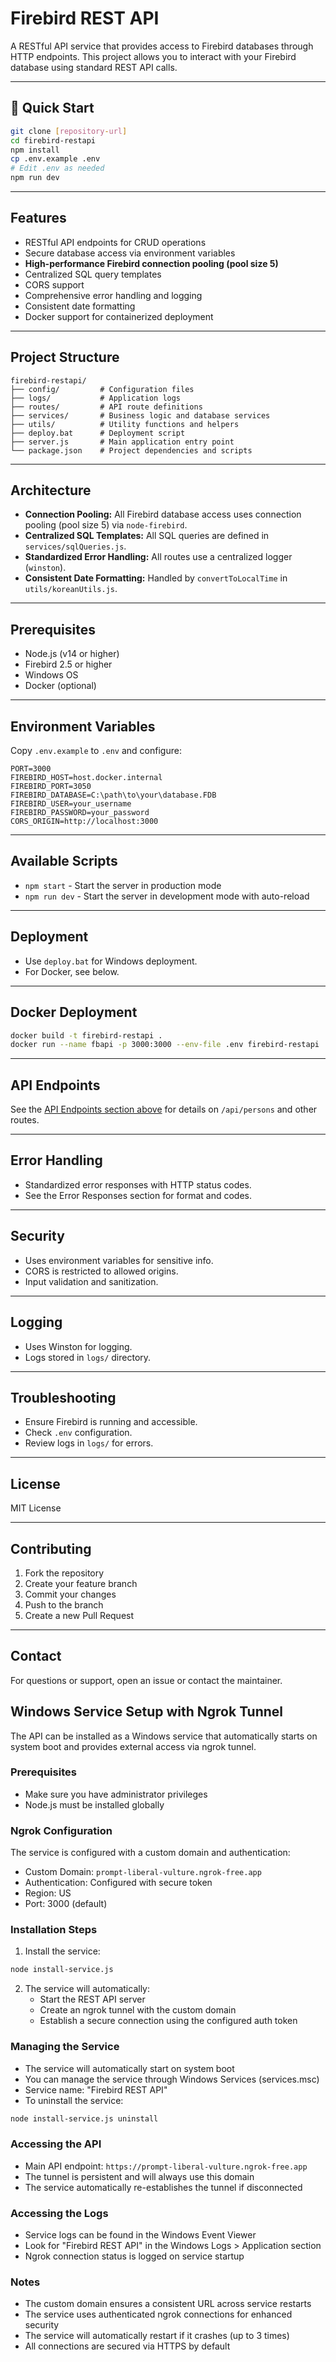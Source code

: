 # Firebird REST API

A RESTful API service that provides access to Firebird databases through HTTP endpoints. This project allows you to interact with your Firebird database using standard REST API calls.

---

## 🚀 Quick Start

```bash
git clone [repository-url]
cd firebird-restapi
npm install
cp .env.example .env
# Edit .env as needed
npm run dev
```

---

## Features

- RESTful API endpoints for CRUD operations
- Secure database access via environment variables
- **High-performance Firebird connection pooling (pool size 5)**
- Centralized SQL query templates
- CORS support
- Comprehensive error handling and logging
- Consistent date formatting
- Docker support for containerized deployment

---

## Project Structure

```
firebird-restapi/
├── config/         # Configuration files
├── logs/           # Application logs
├── routes/         # API route definitions
├── services/       # Business logic and database services
├── utils/          # Utility functions and helpers
├── deploy.bat      # Deployment script
├── server.js       # Main application entry point
└── package.json    # Project dependencies and scripts
```

---

## Architecture

- **Connection Pooling:** All Firebird database access uses connection pooling (pool size 5) via `node-firebird`.
- **Centralized SQL Templates:** All SQL queries are defined in `services/sqlQueries.js`.
- **Standardized Error Handling:** All routes use a centralized logger (`winston`).
- **Consistent Date Formatting:** Handled by `convertToLocalTime` in `utils/koreanUtils.js`.

---

## Prerequisites

- Node.js (v14 or higher)
- Firebird 2.5 or higher
- Windows OS
- Docker (optional)

---

## Environment Variables

Copy `.env.example` to `.env` and configure:

```
PORT=3000
FIREBIRD_HOST=host.docker.internal
FIREBIRD_PORT=3050
FIREBIRD_DATABASE=C:\path\to\your\database.FDB
FIREBIRD_USER=your_username
FIREBIRD_PASSWORD=your_password
CORS_ORIGIN=http://localhost:3000
```

---

## Available Scripts

- `npm start` - Start the server in production mode
- `npm run dev` - Start the server in development mode with auto-reload

---

## Deployment

- Use `deploy.bat` for Windows deployment.
- For Docker, see below.

---

## Docker Deployment

```bash
docker build -t firebird-restapi .
docker run --name fbapi -p 3000:3000 --env-file .env firebird-restapi
```

---

## API Endpoints

See the [API Endpoints section above](#api-endpoints) for details on `/api/persons` and other routes.

---

## Error Handling

- Standardized error responses with HTTP status codes.
- See the Error Responses section for format and codes.

---

## Security

- Uses environment variables for sensitive info.
- CORS is restricted to allowed origins.
- Input validation and sanitization.

---

## Logging

- Uses Winston for logging.
- Logs stored in `logs/` directory.

---

## Troubleshooting

- Ensure Firebird is running and accessible.
- Check `.env` configuration.
- Review logs in `logs/` for errors.

---

## License

MIT License

---

## Contributing

1. Fork the repository
2. Create your feature branch
3. Commit your changes
4. Push to the branch
5. Create a new Pull Request

---

## Contact

For questions or support, open an issue or contact the maintainer.

## Windows Service Setup with Ngrok Tunnel

The API can be installed as a Windows service that automatically starts on system boot and provides external access via ngrok tunnel.

### Prerequisites
- Make sure you have administrator privileges
- Node.js must be installed globally

### Ngrok Configuration
The service is configured with a custom domain and authentication:
- Custom Domain: `prompt-liberal-vulture.ngrok-free.app`
- Authentication: Configured with secure token
- Region: US
- Port: 3000 (default)

### Installation Steps

1. Install the service:
```bash
node install-service.js
```

2. The service will automatically:
   - Start the REST API server
   - Create an ngrok tunnel with the custom domain
   - Establish a secure connection using the configured auth token

### Managing the Service

- The service will automatically start on system boot
- You can manage the service through Windows Services (services.msc)
- Service name: "Firebird REST API"
- To uninstall the service:
```bash
node install-service.js uninstall
```

### Accessing the API

- Main API endpoint: `https://prompt-liberal-vulture.ngrok-free.app`
- The tunnel is persistent and will always use this domain
- The service automatically re-establishes the tunnel if disconnected

### Accessing the Logs

- Service logs can be found in the Windows Event Viewer
- Look for "Firebird REST API" in the Windows Logs > Application section
- Ngrok connection status is logged on service startup

### Notes

- The custom domain ensures a consistent URL across service restarts
- The service uses authenticated ngrok connections for enhanced security
- The service will automatically restart if it crashes (up to 3 times)
- All connections are secured via HTTPS by default
